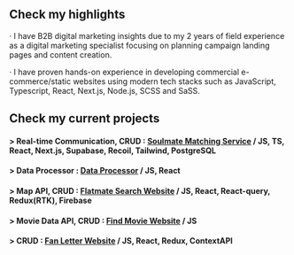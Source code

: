 

## Check my highlights

· I have B2B digital marketing insights due to my 2 years of field experience as a digital marketing specialist focusing on planning campaign landing pages and content creation.

· I have proven hands-on experience in developing commercial e-commerce/static websites using modern tech stacks such as JavaScript, Typescript, React, Next.js, Node.js, SCSS and SaSS.


## Check my current projects

#### > Real-time Communication, CRUD  :  [**Soulmate Matching Service**](https://github.com/volant97/Crosswalk) / JS, TS, React, Next.js, Supabase, Recoil, Tailwind, PostgreSQL

#### > Data Processor : [**Data Processor**](https://react-arr-api.vercel.app/) / JS, React

#### > Map API, CRUD  : [**Flatmate Search Website**](https://github.com/yeolsss/outsourcing-project) / JS, React, React-query, Redux(RTK), Firebase

#### > Movie Data API, CRUD  : [**Find Movie Website**](https://github.com/cceminh/team6-moviesearchsite) / JS

#### > CRUD : [**Fan Letter Website**](https://github.com/dancinncoder/fanletter/tree/context2?tab=readme-ov-file) / JS, React, Redux, ContextAPI




